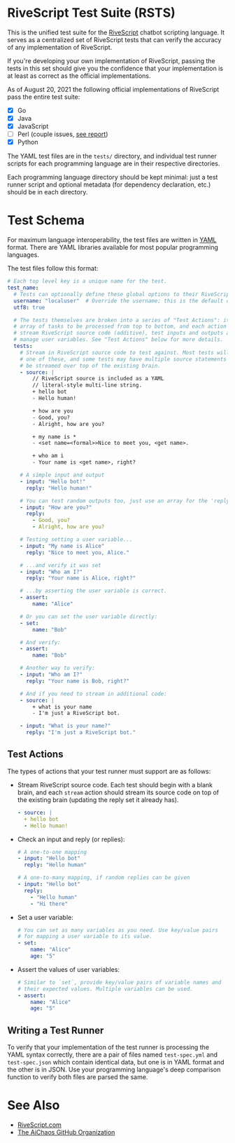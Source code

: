 # RiveScript Test Suite (RSTS)

This is the unified test suite for the [RiveScript][1] chatbot scripting
language. It serves as a centralized set of RiveScript tests that can verify
the accuracy of any implementation of RiveScript.

If you're developing your own implementation of RiveScript, passing the tests
in this set should give you the confidence that your implementation is at least
as correct as the official implementations.

As of August 20, 2021 the following official implementations of RiveScript
pass the entire test suite:

* [x] Go
* [x] Java
* [x] JavaScript
* [ ] Perl (couple issues, [see report](perl/))
* [x] Python

The YAML test files are in the `tests/` directory, and individual test runner
scripts for each programming language are in their respective directories.

Each programming language directory should be kept minimal: just a test runner
script and optional metadata (for dependency declaration, etc.) should be in
each directory.

# Test Schema

For maximum language interoperability, the test files are written in [YAML][2]
format. There are YAML libraries available for most popular programming
languages.

The test files follow this format:

```yaml
# Each top level key is a unique name for the test.
test_name:
  # Tests can optionally define these global options to their RiveScript instance
  username: "localuser"  # Override the username; this is the default one.
  utf8: true

  # The tests themselves are broken into a series of "Test Actions": it's an
  # array of tasks to be processed from top to bottom, and each action can
  # stream RiveScript source code (additive), test inputs and outputs and
  # manage user variables. See "Test Actions" below for more details.
  tests:
    # Stream in RiveScript source code to test against. Most tests will start with
    # one of these, and some tests may have multiple source statements that should
    # be streamed over top of the existing brain.
    - source: |
        // RiveScript source is included as a YAML
        // literal-style multi-line string.
        + hello bot
        - Hello human!

        + how are you
        - Good, you?
        - Alright, how are you?

        + my name is *
        - <set name=<formal>>Nice to meet you, <get name>.

        + who am i
        - Your name is <get name>, right?

    # A simple input and output
    - input: "Hello bot!"
      reply: "Hello human!"

    # You can test random outputs too, just use an array for the 'reply'
    - input: "How are you?"
      reply:
        - Good, you?
        - Alright, how are you?

    # Testing setting a user variable...
    - input: "My name is Alice"
      reply: "Nice to meet you, Alice."

    # ...and verify it was set
    - input: "Who am I?"
      reply: "Your name is Alice, right?"

    # ...by asserting the user variable is correct.
    - assert:
        name: "Alice"

    # Or you can set the user variable directly:
    - set:
        name: "Bob"

    # And verify:
    - assert:
        name: "Bob"

    # Another way to verify:
    - input: "Who am I?"
      reply: "Your name is Bob, right?"

    # And if you need to stream in additional code:
    - source: |
        + what is your name
        - I'm just a RiveScript bot.

    - input: "What is your name?"
      reply: "I'm just a RiveScript bot."
```

## Test Actions

The types of actions that your test runner must support are as follows:

* Stream RiveScript source code. Each test should begin with a blank brain, and
  each `stream` action should stream its source code on top of the existing
  brain (updating the reply set it already has).

    ```yaml
    - source: |
      + hello bot
      - Hello human!
    ```

* Check an input and reply (or replies):

    ```yaml
    # A one-to-one mapping
    - input: "Hello bot"
      reply: "Hello human"

    # A one-to-many mapping, if random replies can be given
    - input: "Hello bot"
      reply:
        - "Hello human"
        - "Hi there"
    ```

* Set a user variable:

    ```yaml
    # You can set as many variables as you need. Use key/value pairs
    # for mapping a user variable to its value.
    - set:
        name: "Alice"
        age: "5"
    ```

* Assert the values of user variables:

    ```yaml
    # Similar to `set`, provide key/value pairs of variable names and
    # their expected values. Multiple variables can be used.
    - assert:
        name: "Alice"
        age: "5"
    ```

## Writing a Test Runner

To verify that your implementation of the test runner is processing the YAML
syntax correctly, there are a pair of files named `test-spec.yml` and
`test-spec.json` which contain identical data, but one is in YAML format and
the other is in JSON. Use your programming language's deep comparison function
to verify both files are parsed the same.

# See Also

* [RiveScript.com][1]
* [The AiChaos GitHub Organization][3]

[1]: https://www.rivescript.com/
[2]: http://yaml.org/
[3]: https://github.com/aichaos
